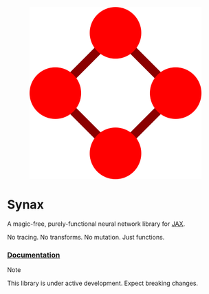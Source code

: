 <div align="center">
<img src="https://raw.githubusercontent.com/carlosgmartin/synax/master/docs/logo.svg" alt="logo"></img>
</div>

# Synax

A magic-free, purely-functional neural network library for [JAX](https://github.com/jax-ml/jax).

No tracing. No transforms. No mutation. Just functions.

### [Documentation](https://carlosgmartin.com/synax)

> [!NOTE]
> This library is under active development. Expect breaking changes.
